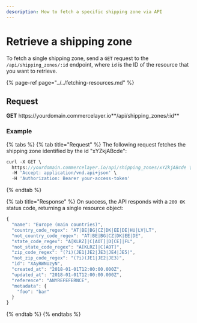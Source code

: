 ```yaml
---
description: How to fetch a specific shipping zone via API
---
```


# Retrieve a shipping zone

To fetch a single shipping zone, send a `GET` request to the `/api/shipping_zones/:id` endpoint, where `id` is the ID of the resource that you want to retrieve.

{% page-ref page="../../fetching-resources.md" %}

## Request

**GET** https://<i></i>yourdomain.commercelayer.io**/api/shipping_zones/:id**

### **Example**

{% tabs %}
{% tab title="Request" %}
The following request fetches the shipping zone identified by the id "xYZkjABcde":

```javascript
curl -X GET \
  https://yourdomain.commercelayer.io/api/shipping_zones/xYZkjABcde \
  -H 'Accept: application/vnd.api+json' \
  -H 'Authorization: Bearer your-access-token'
```
{% endtab %}

{% tab title="Response" %}
On success, the API responds with a `200 OK` status code, returning a single resource object:

```javascript
{
  "name": "Europe (main countries)",
  "country_code_regex": "AT|BE|BG|CZ|DK|EE|DE|HU|LV|LT",
  "not_country_code_regex": "AT|BE|BG|CZ|DK|EE|DE",
  "state_code_regex": "A[KLRZ]|C[AOT]|D[CE]|FL",
  "not_state_code_regex": "A[KLRZ]|C[AOT]",
  "zip_code_regex": "(?i)(JE1|JE2|JE3|JE4|JE5)",
  "not_zip_code_regex": "(?i)(JE1|JE2|JE3)",
  "id": "XAyRWNUzyN",
  "created_at": "2018-01-01T12:00:00.000Z",
  "updated_at": "2018-01-01T12:00:00.000Z",
  "reference": "ANYREFEFERNCE",
  "metadata": {
    "foo": "bar"
  }
}
```
{% endtab %}
{% endtabs %}
